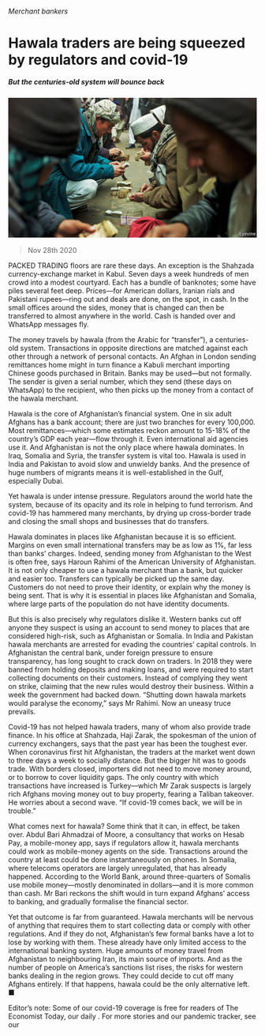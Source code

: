 ###### Merchant bankers

# Hawala traders are being squeezed by regulators and covid-19 

##### But the centuries-old system will bounce back 

![image](images/20201128_FNP003_0.jpg) 

> Nov 28th 2020 

PACKED TRADING floors are rare these days. An exception is the Shahzada currency-exchange market in Kabul. Seven days a week hundreds of men crowd into a modest courtyard. Each has a bundle of banknotes; some have piles several feet deep. Prices—for American dollars, Iranian rials and Pakistani rupees—ring out and deals are done, on the spot, in cash. In the small offices around the sides, money that is changed can then be transferred to almost anywhere in the world. Cash is handed over and WhatsApp messages fly.

The money travels by hawala (from the Arabic for “transfer”), a centuries-old system. Transactions in opposite directions are matched against each other through a network of personal contacts. An Afghan in London sending remittances home might in turn finance a Kabuli merchant importing Chinese goods purchased in Britain. Banks may be used—but not formally. The sender is given a serial number, which they send (these days on WhatsApp) to the recipient, who then picks up the money from a contact of the hawala merchant.


Hawala is the core of Afghanistan’s financial system. One in six adult Afghans has a bank account; there are just two branches for every 100,000. Most remittances—which some estimates reckon amount to 15-18% of the country’s GDP each year—flow through it. Even international aid agencies use it. And Afghanistan is not the only place where hawala dominates. In Iraq, Somalia and Syria, the transfer system is vital too. Hawala is used in India and Pakistan to avoid slow and unwieldy banks. And the presence of huge numbers of migrants means it is well-established in the Gulf, especially Dubai.

Yet hawala is under intense pressure. Regulators around the world hate the system, because of its opacity and its role in helping to fund terrorism. And covid-19 has hammered many merchants, by drying up cross-border trade and closing the small shops and businesses that do transfers.

Hawala dominates in places like Afghanistan because it is so efficient. Margins on even small international transfers may be as low as 1%, far less than banks’ charges. Indeed, sending money from Afghanistan to the West is often free, says Haroun Rahimi of the American University of Afghanistan. It is not only cheaper to use a hawala merchant than a bank, but quicker and easier too. Transfers can typically be picked up the same day. Customers do not need to prove their identity, or explain why the money is being sent. That is why it is essential in places like Afghanistan and Somalia, where large parts of the population do not have identity documents.

But this is also precisely why regulators dislike it. Western banks cut off anyone they suspect is using an account to send money to places that are considered high-risk, such as Afghanistan or Somalia. In India and Pakistan hawala merchants are arrested for evading the countries’ capital controls. In Afghanistan the central bank, under foreign pressure to ensure transparency, has long sought to crack down on traders. In 2018 they were banned from holding deposits and making loans, and were required to start collecting documents on their customers. Instead of complying they went on strike, claiming that the new rules would destroy their business. Within a week the government had backed down. “Shutting down hawala markets would paralyse the economy,” says Mr Rahimi. Now an uneasy truce prevails.

Covid-19 has not helped hawala traders, many of whom also provide trade finance. In his office at Shahzada, Haji Zarak, the spokesman of the union of currency exchangers, says that the past year has been the toughest ever. When coronavirus first hit Afghanistan, the traders at the market went down to three days a week to socially distance. But the bigger hit was to goods trade. With borders closed, importers did not need to move money around, or to borrow to cover liquidity gaps. The only country with which transactions have increased is Turkey—which Mr Zarak suspects is largely rich Afghans moving money out to buy property, fearing a Taliban takeover. He worries about a second wave. “If covid-19 comes back, we will be in trouble.”

What comes next for hawala? Some think that it can, in effect, be taken over. Abdul Bari Ahmadzai of Moore, a consultancy that works on Hesab Pay, a mobile-money app, says if regulators allow it, hawala merchants could work as mobile-money agents on the side. Transactions around the country at least could be done instantaneously on phones. In Somalia, where telecoms operators are largely unregulated, that has already happened. According to the World Bank, around three-quarters of Somalis use mobile money—mostly denominated in dollars—and it is more common than cash. Mr Bari reckons the shift would in turn expand Afghans’ access to banking, and gradually formalise the financial sector.

Yet that outcome is far from guaranteed. Hawala merchants will be nervous of anything that requires them to start collecting data or comply with other regulations. And if they do not, Afghanistan’s few formal banks have a lot to lose by working with them. These already have only limited access to the international banking system. Huge amounts of money travel from Afghanistan to neighbouring Iran, its main source of imports. And as the number of people on America’s sanctions list rises, the risks for western banks dealing in the region grows. They could decide to cut off many Afghans entirely. If that happens, hawala could be the only alternative left. ■

Editor’s note: Some of our covid-19 coverage is free for readers of The Economist Today, our daily . For more stories and our pandemic tracker, see our 

